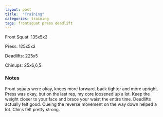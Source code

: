```yaml
---
layout: post
title:  "Training"
categories: training
tags: frontsquat press deadlift
---
```


Front Squat:    135x5x3

Press:          125x5x3

Deadlifts:      225x5

Chinups:        25x6,6,5

### Notes

Front squats were okay, knees more forward, back tighter and more upright.
Press was okay, but on the last rep, my core loosened up a lot. Keep the weight
closer to your face and brace your waist the entire time. Deadlifts actually
felt good. Cueing the reverse movement on the way down helped a lot. Chins felt
pretty strong.
